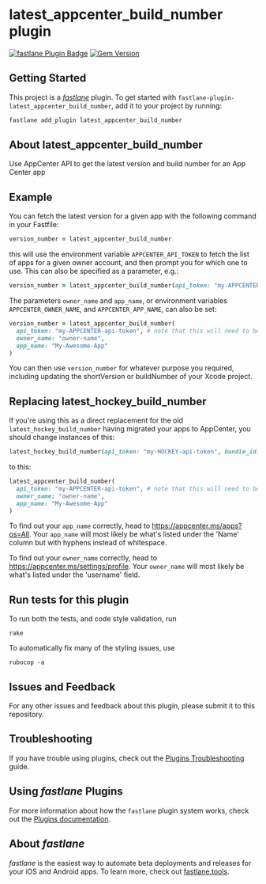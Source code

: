 # latest_appcenter_build_number plugin

[![fastlane Plugin Badge](https://rawcdn.githack.com/fastlane/fastlane/master/fastlane/assets/plugin-badge.svg)](https://rubygems.org/gems/fastlane-plugin-latest_appcenter_build_number)
[![Gem Version](https://badge.fury.io/rb/fastlane-plugin-latest_appcenter_build_number.svg)](https://badge.fury.io/rb/fastlane-plugin-latest_appcenter_build_number)

## Getting Started

This project is a [_fastlane_](https://github.com/fastlane/fastlane) plugin. To get started with `fastlane-plugin-latest_appcenter_build_number`, add it to your project by running:

```bash
fastlane add_plugin latest_appcenter_build_number
```

## About latest_appcenter_build_number

Use AppCenter API to get the latest version and build number for an App Center app

## Example

You can fetch the latest version for a given app with the following command in your Fastfile:

```ruby
version_number = latest_appcenter_build_number
```
this will use the environment variable `APPCENTER_API_TOKEN` to fetch the list of apps for a given owner account, and then prompt you for which one to use. This can also be specified as a parameter, e.g.:
```ruby
version_number = latest_appcenter_build_number(api_token: "my-APPCENTER-api-token")
```
 The parameters `owner_name` and `app_name`, or environment variables `APPCENTER_OWNER_NAME`, and `APPCENTER_APP_NAME`, can also be set:
```ruby
version_number = latest_appcenter_build_number(
  api_token: "my-APPCENTER-api-token", # note that this will need to be generated from here: https://appcenter.ms/settings/apitokens
  owner_name: "owner-name",
  app_name: "My-Awesome-App"
)
```
You can then use `version_number` for whatever purpose you required, including updating the shortVersion or buildNumber of your Xcode project.

## Replacing latest_hockey_build_number

If you're using this as a direct replacement for the old `latest_hockey_build_number` having migrated your apps to AppCenter, you should change instances of this:
```ruby
latest_hockey_build_number(api_token: "my-HOCKEY-api-token", bundle_id: "com.example.my-awesome-app")
```
to this:
```ruby
latest_appcenter_build_number(
  api_token: "my-APPCENTER-api-token", # note that this will need to be generated from here: https://appcenter.ms/settings/apitokens
  owner_name: "owner-name",
  app_name: "My-Awesome-App"
)
```
To find out your `app_name` correctly, head to https://appcenter.ms/apps?os=All. Your `app_name` will most likely be what's listed under the 'Name' column but with hyphens instead of whitespace.

To find out your `owner_name` correctly, head to https://appcenter.ms/settings/profile. Your `owner_name` will most likely be what's listed under the 'username' field.

## Run tests for this plugin

To run both the tests, and code style validation, run

```
rake
```

To automatically fix many of the styling issues, use
```
rubocop -a
```

## Issues and Feedback

For any other issues and feedback about this plugin, please submit it to this repository.

## Troubleshooting

If you have trouble using plugins, check out the [Plugins Troubleshooting](https://docs.fastlane.tools/plugins/plugins-troubleshooting/) guide.

## Using _fastlane_ Plugins

For more information about how the `fastlane` plugin system works, check out the [Plugins documentation](https://docs.fastlane.tools/plugins/create-plugin/).

## About _fastlane_

_fastlane_ is the easiest way to automate beta deployments and releases for your iOS and Android apps. To learn more, check out [fastlane.tools](https://fastlane.tools).
